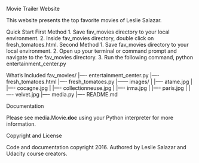 Movie Trailer Website

This website presents the top favorite movies of Leslie Salazar.

Quick Start
    First Method
	1. Save fav_movies directory to your local environment.
	2. Inside fav_movies directory, double click on fresh_tomatoes.html.
    Second Method
        1. Save fav_movies directory to your local environment.
        2. Open up your terminal or command prompt and navigate to the 
           fav_movies directory.
        3. Run the following command, python entertainment_center.py


What’s Included
	fav_movies/
        |—- entertainment_center.py
        |—- fresh_tomatoes.html
        |—- fresh_tomatoes.py
		|—— images/
		|	|—- atame.jpg
		|	|—- cocagne.jpg
		|	|—- collectionneuse.jpg
		|	|—- irma.jpg
		|	|—- paris.jpg
		|	|—- velvet.jpg
	        |—- media.py
	        |—- README.md

Documentation

Please see media.Movie.__doc__ using your Python interpreter for more information.

Copyright and License

Code and documentation copyright 2016.  Authored by Leslie Salazar and Udacity course creators.
